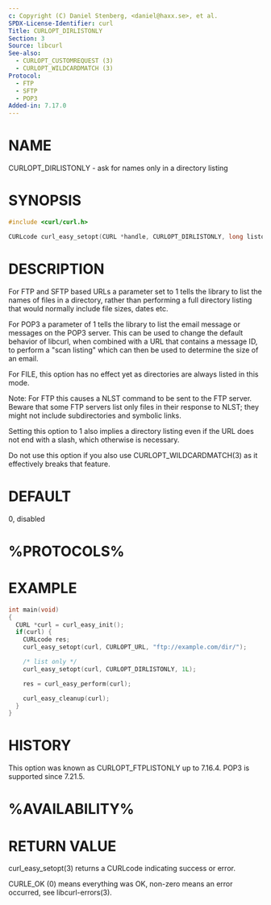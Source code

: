 ```yaml
---
c: Copyright (C) Daniel Stenberg, <daniel@haxx.se>, et al.
SPDX-License-Identifier: curl
Title: CURLOPT_DIRLISTONLY
Section: 3
Source: libcurl
See-also:
  - CURLOPT_CUSTOMREQUEST (3)
  - CURLOPT_WILDCARDMATCH (3)
Protocol:
  - FTP
  - SFTP
  - POP3
Added-in: 7.17.0
---
```


# NAME

CURLOPT_DIRLISTONLY - ask for names only in a directory listing

# SYNOPSIS

~~~c
#include <curl/curl.h>

CURLcode curl_easy_setopt(CURL *handle, CURLOPT_DIRLISTONLY, long listonly);
~~~

# DESCRIPTION

For FTP and SFTP based URLs a parameter set to 1 tells the library to list the
names of files in a directory, rather than performing a full directory listing
that would normally include file sizes, dates etc.

For POP3 a parameter of 1 tells the library to list the email message or
messages on the POP3 server. This can be used to change the default behavior
of libcurl, when combined with a URL that contains a message ID, to perform a
"scan listing" which can then be used to determine the size of an email.

For FILE, this option has no effect yet as directories are always listed in
this mode.

Note: For FTP this causes a NLST command to be sent to the FTP server. Beware
that some FTP servers list only files in their response to NLST; they might
not include subdirectories and symbolic links.

Setting this option to 1 also implies a directory listing even if the URL
does not end with a slash, which otherwise is necessary.

Do not use this option if you also use CURLOPT_WILDCARDMATCH(3) as it
effectively breaks that feature.

# DEFAULT

0, disabled

# %PROTOCOLS%

# EXAMPLE

~~~c
int main(void)
{
  CURL *curl = curl_easy_init();
  if(curl) {
    CURLcode res;
    curl_easy_setopt(curl, CURLOPT_URL, "ftp://example.com/dir/");

    /* list only */
    curl_easy_setopt(curl, CURLOPT_DIRLISTONLY, 1L);

    res = curl_easy_perform(curl);

    curl_easy_cleanup(curl);
  }
}
~~~

# HISTORY

This option was known as CURLOPT_FTPLISTONLY up to 7.16.4. POP3 is supported
since 7.21.5.

# %AVAILABILITY%

# RETURN VALUE

curl_easy_setopt(3) returns a CURLcode indicating success or error.

CURLE_OK (0) means everything was OK, non-zero means an error occurred, see
libcurl-errors(3).
